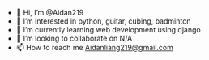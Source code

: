 - 👋 Hi, I’m @Aidan219
- 👀 I’m interested in python, guitar, cubing, badminton
- 🌱 I’m currently learning web development using django
- 💞️ I’m looking to collaborate on N/A
- 📫 How to reach me Aidanliang219@gmail.com

<!---
Aidan219/Aidan219 is a ✨ special ✨ repository because its `README.md` (this file) appears on your GitHub profile.
You can click the Preview link to take a look at your changes.
--->
